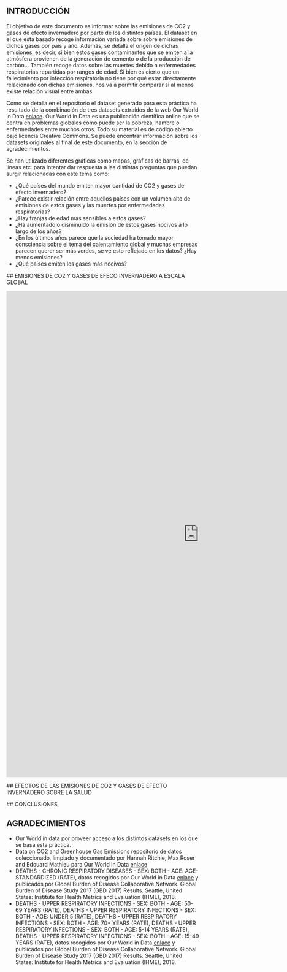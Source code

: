 ## INTRODUCCIÓN

El objetivo de este documento es informar sobre las emisiones de CO2 y gases de efecto invernadero por parte de los distintos países. El dataset en el que está basado recoge información variada sobre sobre emisiones de dichos gases por país y año. Además, se detalla el origen de dichas emisiones, es decir, si bien estos gases contaminantes que se emiten a la atmósfera provienen de la generación de cemento o de la producción de carbón... También recoge datos sobre las muertes debido a enfermedades respiratorias repartidas por rangos de edad. Si bien es cierto que un fallecimiento por infección respiratoria no tiene por qué estar directamente relacionado con dichas emisiones, nos va a permitir comparar si al menos existe relación visual entre ambas.

Como se detalla en el repositorio el dataset generado para esta práctica ha resultado de la combinación de tres datasets extraídos de la web Our World in Data [enlace](https://ourworldindata.org/). Our World in Data es una publicación científica online que se centra en problemas globales como puede ser la pobreza, hambre o enfermedades entre muchos otros. Todo su material es de código abierto bajo licencia Creative Commons. Se puede encontrar información sobre los datasets originales al final de este documento, en la sección de agradecimientos.

Se han utilizado diferentes gráficas como mapas, gráficas de barras, de líneas etc. para intentar dar respuesta a las distintas preguntas que puedan surgir relacionadas con este tema como:

- ¿Qué países del mundo emiten mayor cantidad de CO2 y gases de efecto invernadero?
- ¿Parece existir relación entre aquellos países con un volumen alto de emisiones de estos gases y las muertes por enfermedades respiratorias?
- ¿Hay franjas de edad más sensibles a estos gases?
- ¿Ha aumentado o disminuido la emisión de estos gases nocivos a lo largo de los años?
- ¿En los últimos años parece que la sociedad ha tomado mayor consciencia sobre el
    tema del calentamiento global y muchas empresas parecen querer ser más verdes,
    se ve esto reflejado en los datos? ¿Hay menos emisiones?
- ¿Qué países emiten los gases más nocivos?

## EMISIONES DE CO2 Y GASES DE EFECO INVERNADERO A ESCALA GLOBAL

<center>
    <iframe src="https://public.tableau.com/shared/CQH7ST95Y?:embed=yes&:display_count=yes&:showVizHome=no" width="1004" height="1269" frameborder="0">
    </iframe>
</center>

## EFECTOS DE LAS EMISIONES DE CO2 Y GASES DE EFECTO INVERNADERO SOBRE LA SALUD



## CONCLUSIONES



## AGRADECIMIENTOS

- Our World in data por proveer acceso a los distintos datasets en los que se basa esta práctica.
- Data on CO2 and Greenhouse Gas Emissions repositorio de datos coleccionado, limpiado y documentado por Hannah Ritchie, Max Roser and Edouard Mathieu para Our World in Data [enlace](https://github.com/owid/co2-data)
- DEATHS - CHRONIC RESPIRATORY DISEASES - SEX: BOTH - AGE: AGE-STANDARDIZED (RATE), datos recogidos por Our
World in Data [enlace](https://ourworldindata.org/grapher/respiratory-disease-death-rate) y publicados por Global Burden of Disease Collaborative Network. Global Burden of Disease Study 2017 (GBD 2017) Results. Seattle, United States: Institute for Health Metrics and Evaluation (IHME), 2018.
- DEATHS - UPPER RESPIRATORY INFECTIONS - SEX: BOTH - AGE: 50-69 YEARS (RATE), DEATHS - UPPER RESPIRATORY INFECTIONS - SEX: BOTH - AGE: UNDER 5 (RATE), DEATHS - UPPER RESPIRATORY INFECTIONS - SEX: BOTH - AGE: 70+ YEARS (RATE), DEATHS - UPPER RESPIRATORY INFECTIONS - SEX: BOTH - AGE: 5-14 YEARS (RATE), DEATHS - UPPER RESPIRATORY INFECTIONS - SEX: BOTH - AGE: 15-49 YEARS (RATE), datos recogidos por Our World in Data [enlace](https://ourworldindata.org/grapher/death-rate-upper-respiratory-age?country=~OWID_WRL) y publicados por Global Burden of Disease Collaborative Network. Global Burden of Disease Study 2017 (GBD 2017) Results. Seattle, United States: Institute for Health Metrics and Evaluation (IHME), 2018.
